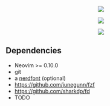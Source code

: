 <p align="center">
    <img src="https://i.imgur.com/rEXZKE0.png" />
</p>
<p align="center">
    <img src="https://i.imgur.com/VOPrvPz.png" />
</p>
<p align="center">
    <img src="https://i.imgur.com/s1Zy4RE.png" />
</p>

## Dependencies

- Neovim >= 0.10.0
- git
- a [nerdfont](https://www.nerdfonts.com/) (optional)
- https://github.com/junegunn/fzf
- https://github.com/sharkdp/fd
- TODO
